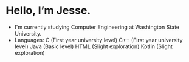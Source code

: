 # Hello, I’m Jesse.
- I'm currently studying Computer Engineering at Washington State University.
- Languages:
  C (First year university level)
  C++ (First year university level)
  Java (Basic level)
  HTML (Slight exploration)
  Kotlin (Slight exploration)

<!---
JW-934/JW-934 is a ✨ special ✨ repository because its `README.md` (this file) appears on your GitHub profile.
You can click the Preview link to take a look at your changes.
--->

